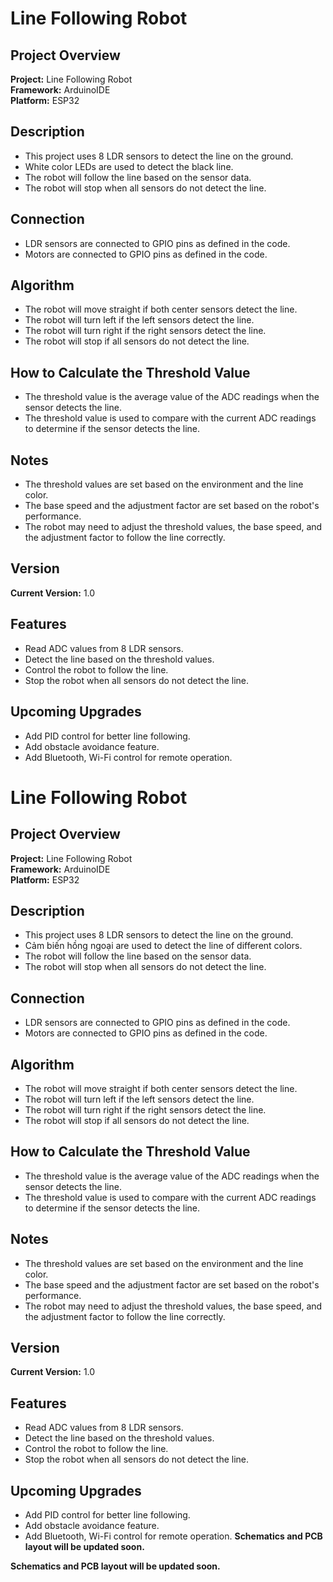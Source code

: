 # Line Following Robot

## Project Overview
**Project:** Line Following Robot  
**Framework:** ArduinoIDE  
**Platform:** ESP32  

## Description
- This project uses 8 LDR sensors to detect the line on the ground.
- White color LEDs are used to detect the black line.
- The robot will follow the line based on the sensor data.
- The robot will stop when all sensors do not detect the line.

## Connection
- LDR sensors are connected to GPIO pins as defined in the code.
- Motors are connected to GPIO pins as defined in the code.

## Algorithm
- The robot will move straight if both center sensors detect the line.
- The robot will turn left if the left sensors detect the line.
- The robot will turn right if the right sensors detect the line.
- The robot will stop if all sensors do not detect the line.

## How to Calculate the Threshold Value
- The threshold value is the average value of the ADC readings when the sensor detects the line.
- The threshold value is used to compare with the current ADC readings to determine if the sensor detects the line.

## Notes
- The threshold values are set based on the environment and the line color.
- The base speed and the adjustment factor are set based on the robot's performance.
- The robot may need to adjust the threshold values, the base speed, and the adjustment factor to follow the line correctly.

## Version
**Current Version:** 1.0

## Features
- Read ADC values from 8 LDR sensors.
- Detect the line based on the threshold values.
- Control the robot to follow the line.
- Stop the robot when all sensors do not detect the line.

## Upcoming Upgrades
- Add PID control for better line following.
- Add obstacle avoidance feature.
- Add Bluetooth, Wi-Fi control for remote operation.
# Line Following Robot

## Project Overview
**Project:** Line Following Robot  
**Framework:** ArduinoIDE  
**Platform:** ESP32  

## Description
- This project uses 8 LDR sensors to detect the line on the ground.
- Cảm biến hồng ngoại are used to detect the line of different colors.
- The robot will follow the line based on the sensor data.
- The robot will stop when all sensors do not detect the line.

## Connection
- LDR sensors are connected to GPIO pins as defined in the code.
- Motors are connected to GPIO pins as defined in the code.

## Algorithm
- The robot will move straight if both center sensors detect the line.
- The robot will turn left if the left sensors detect the line.
- The robot will turn right if the right sensors detect the line.
- The robot will stop if all sensors do not detect the line.

## How to Calculate the Threshold Value
- The threshold value is the average value of the ADC readings when the sensor detects the line.
- The threshold value is used to compare with the current ADC readings to determine if the sensor detects the line.

## Notes
- The threshold values are set based on the environment and the line color.
- The base speed and the adjustment factor are set based on the robot's performance.
- The robot may need to adjust the threshold values, the base speed, and the adjustment factor to follow the line correctly.

## Version
**Current Version:** 1.0

## Features
- Read ADC values from 8 LDR sensors.
- Detect the line based on the threshold values.
- Control the robot to follow the line.
- Stop the robot when all sensors do not detect the line.

## Upcoming Upgrades
- Add PID control for better line following.
- Add obstacle avoidance feature.
- Add Bluetooth, Wi-Fi control for remote operation.
**Schematics and PCB layout will be updated soon.**

**Schematics and PCB layout will be updated soon.**